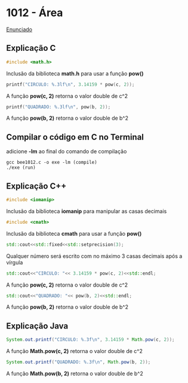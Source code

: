 # 1012 - Área
[Enunciado](https://www.beecrowd.com.br/repository/UOJ_1012.html)
## Explicação C
```c
#include <math.h>
```
Inclusão da biblioteca **math.h** para usar a função **pow()**
```c
printf("CIRCULO: %.3lf\n", 3.14159 * pow(c, 2));
```
A função **pow(c, 2)** retorna o valor double de c^2
```c
printf("QUADRADO: %.3lf\n", pow(b, 2));
```
A função **pow(b, 2)** retorna o valor double de b^2
## Compilar o código em C no Terminal
adicione **-lm** ao final do comando de compilação
```
gcc bee1012.c -o exe -lm (compile)
./exe (run)
```

## Explicação C++
```cpp
#include <iomanip>
```
Inclusão da biblioteca **iomanip** para manipular as casas decimais
```c
#include <cmath>
```
Inclusão da biblioteca **cmath** para usar a função **pow()**
```cpp
std::cout<<std::fixed<<std::setprecision(3);
```
Qualquer número será escrito com no máximo 3 casas decimais após a vírgula
```cpp
std::cout<<"CIRCULO: "<< 3.14159 * pow(c, 2)<<std::endl;
```
A função **pow(c, 2)** retorna o valor double de c^2
```cpp
std::cout<<"QUADRADO: "<< pow(b, 2)<<std::endl;
```
A função **pow(b, 2)** retorna o valor double de b^2

## Explicação Java
```java
System.out.printf("CIRCULO: %.3f\n", 3.14159 * Math.pow(c, 2));
```
A função **Math.pow(c, 2)** retorna o valor double de c^2
```java
System.out.printf("QUADRADO: %.3f\n", Math.pow(b, 2));
```
A função **Math.pow(b, 2)** retorna o valor double de b^2
